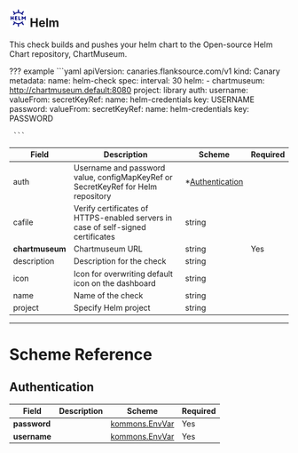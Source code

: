 ## <img src='https://raw.githubusercontent.com/flanksource/flanksource-ui/main/src/icons/helm.svg' style='height: 32px'/> Helm

This check builds and pushes your helm chart to the Open-source Helm Chart repository, ChartMuseum.

??? example
     ```yaml
     apiVersion: canaries.flanksource.com/v1
     kind: Canary
     metadata:
       name: helm-check
     spec:
       interval: 30
       helm:
         - chartmuseum: http://chartmuseum.default:8080
           project: library
           auth:
             username: 
               valueFrom: 
                 secretKeyRef:
                   name: helm-credentials
                   key: USERNAME
             password: 
               valueFrom: 
                 secretKeyRef:
                   name: helm-credentials
                   key: PASSWORD
     
     ```

| Field | Description | Scheme | Required |
| ----- | ----------- | ------ | -------- |
| auth | Username and password value, configMapKeyRef or SecretKeyRef for Helm repository | *[Authentication](#authentication) |  |
| cafile | Verify certificates of HTTPS-enabled servers in case of self-signed certificates | string |  |
| **chartmuseum** | Chartmuseum URL | string | Yes |
| description | Description for the check | string |  |
| icon | Icon for overwriting default icon on the dashboard | string |  |
| name | Name of the check | string |  |
| project | Specify Helm project | string |  |

---
# Scheme Reference
## Authentication



| Field | Description | Scheme | Required |
| ----- | ----------- | ------ | -------- |
| **password** |  | [kommons.EnvVar](https://pkg.go.dev/github.com/flanksource/kommons#EnvVar) | Yes |
| **username** |  | [kommons.EnvVar](https://pkg.go.dev/github.com/flanksource/kommons#EnvVar) | Yes |